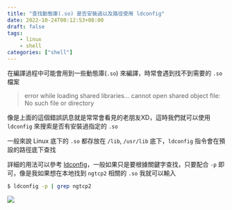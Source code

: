 ```yaml
---
title: "查找動態庫(.so) 是否安裝過以及路徑使用 ldconfig"
date: 2022-10-24T00:12:53+08:00
draft: false
tags: 
    - linux
    - shell
categories: ["shell"]
---
```


在編譯過程中可能會用到一些動態庫(`.so`) 來編譯，時常會遇到找不到需要的 `.so` 檔案

> error while loading shared libraries...   cannot open shared object file: No such file or directory

像是上面的這個錯誤訊息就是常常會看見的老朋友XD，這時我們就可以使用 `ldconfig` 來搜索是否有安裝過指定的 `.so`

一般來說 Linux 底下的 `.so` 都存放在 `/lib`, `/usr/lib` 底下，`ldconfig` 指令會在預設的路徑底下查找

詳細的用法可以參考 [ldconfig](https://man7.org/linux/man-pages/man8/ldconfig.8.html)，一般如果只是要根據關鍵字查找，只要配合 `-p` 即可，像是我如果想在本地找到 `ngtcp2` 相關的 `.so` 我就可以輸入

```bash
$ ldconfig -p | grep ngtcp2
```

![](https://imgur.com/V5G3vNG.png)
